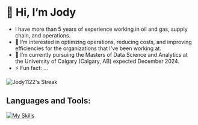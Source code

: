# 👋 Hi, I’m Jody

- I have more than 5 years of experience working in oil and gas, supply chain, and operations.
- 👀 I’m interested in optimzing operations, reducing costs, and improving efficiencies for the organizations that I've been working at.
- 🌱 I’m currently pursuing the Masters of Data Science and Analytics at the University of Calgary (Calgary, AB) expected December 2024.
- ⚡ Fun fact: ...

<!---
Jody1122/Jody1122 is a ✨ special ✨ repository because its `README.md` (this file) appears on your GitHub profile.
You can click the Preview link to take a look at your changes.
--->

![Jody1122's Streak](https://github-readme-streak-stats.herokuapp.com/?user=Jody1122&theme=vue-dark&hide_border=true)

## Languages and Tools:
[![My Skills](https://skillicons.dev/icons?i=r,py,mysql,aws,vscode,tableau,&perline=10)](https://skillicons.dev)

